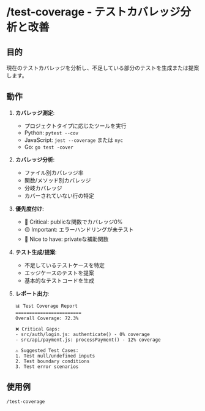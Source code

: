 # /test-coverage - テストカバレッジ分析と改善

## 目的
現在のテストカバレッジを分析し、不足している部分のテストを生成または提案します。

## 動作
1. **カバレッジ測定**:
   - プロジェクトタイプに応じたツールを実行
   - Python: `pytest --cov`
   - JavaScript: `jest --coverage` または `nyc`
   - Go: `go test -cover`
   
2. **カバレッジ分析**:
   - ファイル別カバレッジ率
   - 関数/メソッド別カバレッジ
   - 分岐カバレッジ
   - カバーされていない行の特定
   
3. **優先度付け**:
   - 🔴 Critical: publicな関数でカバレッジ0%
   - 🟡 Important: エラーハンドリングが未テスト
   - 🔵 Nice to have: privateな補助関数
   
4. **テスト生成/提案**:
   - 不足しているテストケースを特定
   - エッジケースのテストを提案
   - 基本的なテストコードを生成
   
5. **レポート出力**:
   ```
   📊 Test Coverage Report
   ========================
   Overall Coverage: 72.3%
   
   ❌ Critical Gaps:
   - src/auth/login.js: authenticate() - 0% coverage
   - src/api/payment.js: processPayment() - 12% coverage
   
   ⚠️ Suggested Test Cases:
   1. Test null/undefined inputs
   2. Test boundary conditions
   3. Test error scenarios
   ```

## 使用例
```
/test-coverage
```